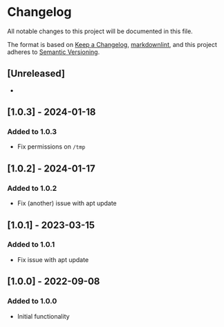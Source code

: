 # Changelog

All notable changes to this project will be documented in this file.

The format is based on [Keep a Changelog](https://keepachangelog.com/en/1.0.0/),
[markdownlint](https://dlaa.me/markdownlint/),
and this project adheres to [Semantic Versioning](https://semver.org/spec/v2.0.0.html).

## [Unreleased]

-

## [1.0.3] - 2024-01-18

### Added to 1.0.3

- Fix permissions on `/tmp`

## [1.0.2] - 2024-01-17

### Added to 1.0.2

- Fix (another) issue with apt update

## [1.0.1] - 2023-03-15

### Added to 1.0.1

- Fix issue with apt update

## [1.0.0] - 2022-09-08

### Added to 1.0.0

- Initial functionality
